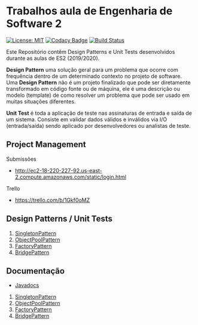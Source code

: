 # Trabalhos aula de Engenharia de Software 2
[![License: MIT](https://img.shields.io/badge/License-MIT-yellow.svg)](https://opensource.org/licenses/MIT)
[![Codacy Badge](https://api.codacy.com/project/badge/Grade/03d17dd7587042aeaf274d3584a18c8e)](https://www.codacy.com?utm_source=github.com&amp;utm_medium=referral&amp;utm_content=argon7/TrabalhosES2&amp;utm_campaign=Badge_Grade)
[![Build Status](https://travis-ci.com/argon7/TrabalhosES2.svg?token=TdKbkE4GsRUaGKPb7pBK&branch=master)](https://travis-ci.com/argon7/TrabalhosES2)

Este Repositório contêm Design Patterns e Unit Tests desenvolvidos durante as aulas de ES2 (2019/2020).

<b>Design Pattern</b> uma solução geral para um problema que ocorre com frequência dentro de um determinado contexto no projeto de software. Uma <b>Design Pattern</b> não é um projeto finalizado que pode ser diretamente transformado em código fonte ou de máquina, ele é uma descrição ou modelo (template) de como resolver um problema que pode ser usado em muitas situações diferentes.

<b>Unit Test</b> é toda a aplicação de teste nas assinaturas de entrada e saída de um sistema. Consiste em validar dados válidos e inválidos via I/O (entrada/saída) sendo aplicado por desenvolvedores ou analistas de teste.

## Project Management

Submissões
* http://ec2-18-220-227-92.us-east-2.compute.amazonaws.com/static/login.html

Trello

* https://trello.com/b/1Gkf0oMZ
## Design Patterns / Unit Tests 
1. [SingletonPattern](./singletonpattern)
2. [ObjectPoolPattern](./objectpoolpattern)
3. [FactoryPattern](./factorypattern)
4. [BridgePattern](./bridgepattern)
## Documentação

*  [Javadocs](https://argon7.github.io/TrabalhosES2/)
1. [SingletonPattern](https://argon7.github.io/TrabalhosES2/SingletonPattern/javadoc/index.html)
2. [ObjectPoolPattern](https://argon7.github.io/TrabalhosES2/ObjectPoolPattern/javadoc/index.html)
3. [FactoryPattern](https://argon7.github.io/TrabalhosES2/FactoryPattern/javadoc/index.html)
4. [BridgePattern](https://argon7.github.io/TrabalhosES2/BridgePattern/javadoc/index.html)
